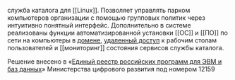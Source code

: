 служба каталога для [[Linux]]. Позволяет управлять парком компьютеров организации с помощью групповых политик через интуитивно понятный интерфейс. Дополнительно в системе реализованы функции автоматизированной установки [[ОС]] и [[ПО]] по сети на компьютеры в [домене](домен), [удаленный доступ](удалённый-доступ) к рабочим столам пользователей и [[мониторинг]] состояния сервисов службы каталога.

Решение внесено в «[Единый реестр российских программ для ЭВМ и баз данных](https://reestr.digital.gov.ru/)» Министерства цифрового развития под номером 12159